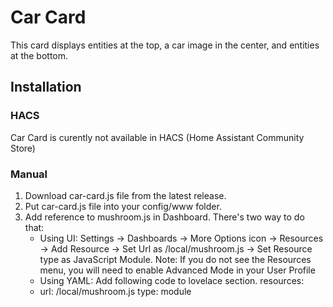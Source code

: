 # Car Card

This card displays entities at the top, a car image in the center, and entities at the bottom.

## Installation

### HACS
Car Card is curently not available in HACS (Home Assistant Community Store)

### Manual
1. Download car-card.js file from the latest release.
2. Put car-card.js file into your config/www folder.
3. Add reference to mushroom.js in Dashboard. There's two way to do that:
    - Using UI: Settings → Dashboards → More Options icon → Resources → Add Resource → Set Url as /local/mushroom.js → Set Resource type as JavaScript Module. Note: If you do not see the Resources menu, you will need to enable Advanced Mode in your User Profile
    - Using YAML: Add following code to lovelace section.
    resources:
    - url: /local/mushroom.js
      type: module
